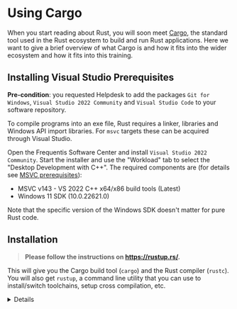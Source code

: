# Using Cargo

When you start reading about Rust, you will soon meet [Cargo](https://doc.rust-lang.org/cargo/), the standard tool
used in the Rust ecosystem to build and run Rust applications. Here we want to
give a brief overview of what Cargo is and how it fits into the wider ecosystem
and how it fits into this training.

## Installing Visual Studio Prerequisites

**Pre-condition**: you requested Helpdesk to add the packages `Git for Windows`, `Visual Studio 2022 Community` and `Visual Studio Code` to your software repository.

To compile programs into an exe file, Rust requires a linker, libraries and Windows API import libraries. For `msvc` targets these can be acquired through Visual Studio.

Open the Frequentis Software Center and install `Visual Studio 2022 Community`. Start the installer and use the "Workload" tab to select the "Desktop Development with C++". The required components are (for details see [MSVC prerequisites](https://rust-lang.github.io/rustup/installation/windows-msvc.html)): 
- MSVC v143 - VS 2022 C++ x64/x86 build tools (Latest)
- Windows 11 SDK (10.0.22621.0)

Note that the specific version of the Windows SDK doesn't matter for pure Rust code.

## Installation

> **Please follow the instructions on <https://rustup.rs/>.**

This will give you the Cargo build tool (`cargo`) and the Rust compiler (`rustc`). You will also get `rustup`, a command line utility that you can use to install/switch toolchains, setup cross compilation, etc.

<details>

- On Debian/Ubuntu, you can also install Cargo, the Rust source and the [Rust formatter][6] via `apt`. However, this gets you an outdated rust version and may lead to unexpected behavior. The command would be:

```shell
sudo apt install cargo rust-src rustfmt
```

- We suggest using [VS Code][2] to edit the code (but any LSP compatible editor works with rust-analyzer[3]).

- Some folks also like to use the [JetBrains][4] family of IDEs, which do their own analysis but have their own tradeoffs. If you prefer them, you can install the [Rust Plugin][5]. Please take note that as of January 2023 debugging only works on the CLion version of the JetBrains IDEA suite.

</details>

[2]: https://code.visualstudio.com/
[3]: https://rust-analyzer.github.io/
[4]: https://www.jetbrains.com/clion/
[5]: https://www.jetbrains.com/rust/
[6]: https://github.com/rust-lang/rustfmt
